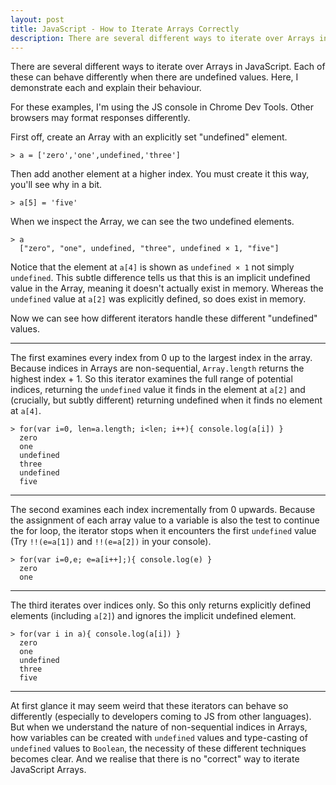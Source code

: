 ```yaml
---
layout: post
title: JavaScript - How to Iterate Arrays Correctly
description: There are several different ways to iterate over Arrays in JavaScript. Each of these can behave differently when there are undefined values. Here, I demonstrate each and explain their behaviour.
---
```

There are several different ways to iterate over Arrays in JavaScript.
Each of these can behave differently when there are undefined values.
Here, I demonstrate each and explain their behaviour.

For these examples, I'm using the JS console in Chrome Dev Tools.
Other browsers may format responses differently.

First off, create an Array with an explicitly set "undefined" element.

    > a = ['zero','one',undefined,'three']

Then add another element at a higher index.
You must create it this way, you'll see why in a bit.

    > a[5] = 'five'

When we inspect the Array, we can see the two undefined elements.

    > a
      ["zero", "one", undefined, "three", undefined × 1, "five"]

Notice that the element at `a[4]` is shown as `undefined × 1` not simply `undefined`.
This subtle difference tells us that this is an implicit undefined value in the Array, meaning it doesn't actually exist in memory.
Whereas the `undefined` value at `a[2]` was explicitly defined, so does exist in memory.

Now we can see how different iterators handle these different "undefined" values. 

---

The first examines every index from 0 up to the largest index in the array.
Because indices in Arrays are non-sequential, `Array.length` returns the highest index + 1.
So this iterator examines the full range of potential indices, returning the `undefined` value it finds in the element at `a[2]` and (crucially, but subtly different) returning undefined when it finds no element at `a[4]`.
    
    > for(var i=0, len=a.length; i<len; i++){ console.log(a[i]) }
      zero
      one
      undefined
      three
      undefined
      five

---

The second examines each index incrementally from 0 upwards.
Because the assignment of each array value to a variable is also the test to continue the for loop, the iterator stops when it encounters the first `undefined` value (Try `!!(e=a[1])` and `!!(e=a[2])` in your console).

    > for(var i=0,e; e=a[i++];){ console.log(e) }
      zero
      one

---

The third iterates over indices only. 
So this only returns explicitly defined elements (including `a[2]`) and ignores the implicit undefined element.

    > for(var i in a){ console.log(a[i]) }
      zero
      one
      undefined
      three
      five

---

At first glance it may seem weird that these iterators can behave so differently (especially to developers coming to JS from other languages).
But when we understand the nature of non-sequential indices in Arrays, how variables can be created with `undefined` values and type-casting of `undefined` values to `Boolean`, the necessity of these different techniques becomes clear. And we realise that there is no "correct" way to iterate JavaScript Arrays.